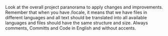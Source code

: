 Look at the overall project paranorama to apply changes and improvements.
Remember that when you have /locale, it means that we have files in different languages ​​and all text should be translated into all available languages ​​and files should have the same structure and size.
Always comments, Committs and Code in English and without accents.